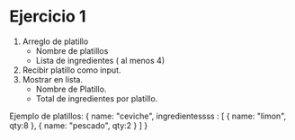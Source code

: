 # Ejercicio 1

1. Arreglo de platillo
    * Nombre de platillos
    * Lista de ingredientes ( al menos 4)
2.  Recibir platillo como input.
3.  Mostrar en lista.
    * Nombre de Platillo.
    * Total de ingredientes por platillo.

Ejemplo de platillos:
    {
        name: "ceviche",
        ingredientessss : [
        {
            name: "limon", qty:8
        },
        {
            name: "pescado", qty:2
        }
        ]
    }